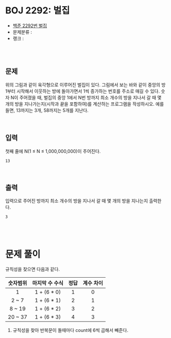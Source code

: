 # BOJ 2292: 벌집

- [백준 2292번 벌집](https://www.acmicpc.net/problem/2292)
- 문제분류 : 
- 랭크 : 

<br><br>





## 문제

위의 그림과 같이 육각형으로 이루어진 벌집이 있다. 그림에서 보는 바와 같이 중앙의 방 1부터 시작해서 이웃하는 방에 돌아가면서 1씩 증가하는 번호를 주소로 매길 수 있다. 숫자 N이 주어졌을 때, 벌집의 중앙 1에서 N번 방까지 최소 개수의 방을 지나서 갈 때 몇 개의 방을 지나가는지(시작과 끝을 포함하여)를 계산하는 프로그램을 작성하시오. 예를 들면, 13까지는 3개, 58까지는 5개를 지난다.

<br>



## 입력

첫째 줄에 N(1 ≤ N ≤ 1,000,000,000)이 주어진다.

```
13
```

<br>



## 출력

입력으로 주어진 방까지 최소 개수의 방을 지나서 갈 때 몇 개의 방을 지나는지 출력한다.

```
3
```

<br><br>



# 문제 풀이

규칙성을 찾으면 다음과 같다.

| 숫자범위 | 마지막 수 수식 | 정답 | 계수 차이 |
| :---: | :---: | :---: | :---: |  
| 1        |   1 + (6 * 0)  |     1  |      0 |
| 2 ~ 7    |   1 + (6 * 1)  |     2  |      1 |
| 8 ~ 19   |   1 + (6 * 2)  |     3  |      2 |
| 20 ~ 37  |   1 + (6 * 3)  |     4  |      3 |

1. 규칙성을 찾아 반복문이 돌때마다 count에 6씩 곱해서 빼준다.




